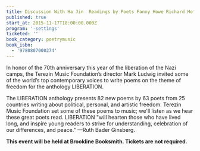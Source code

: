 ```yaml
---
title: Discussion With Ha Jin  Readings by Poets Fanny Howe Richard Hoffman  Lloyd Schwartz
published: true
start_at: 2015-11-17T18:00:00.000Z
program: '-settings'
ticketed: ''
book_category: poetrymusic
book_isbn:
  - '9780807000274'
---
```


In honor of the 70th anniversary this year of the liberation of the Nazi camps, the Terezin Music Foundation’s director Mark Ludwig invited some of the world’s top contemporary voices to write poems on the theme of freedom for the anthology LIBERATION.

The LIBERATION anthology presents 82 new poems by 63 poets from 25 countries writing about political, personal, and artistic freedom. Terezin Music Foundation set some of these poems to music; we'll listen as we hear these great poets read. LIBERATION "will hearten those who have lived long, and inspire young readers to strive for understanding, celebration of our differences, and peace." —Ruth Bader Ginsberg.

**This event will be held at Brookline Booksmith. Tickets are not required.**